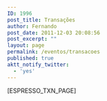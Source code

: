 ```yaml
---
ID: 1996
post_title: Transações
author: Fernando
post_date: 2011-12-03 20:08:56
post_excerpt: ""
layout: page
permalink: /eventos/transacoes
published: true
aktt_notify_twitter:
  - 'yes'
---
```

[ESPRESSO_TXN_PAGE]

&nbsp;
